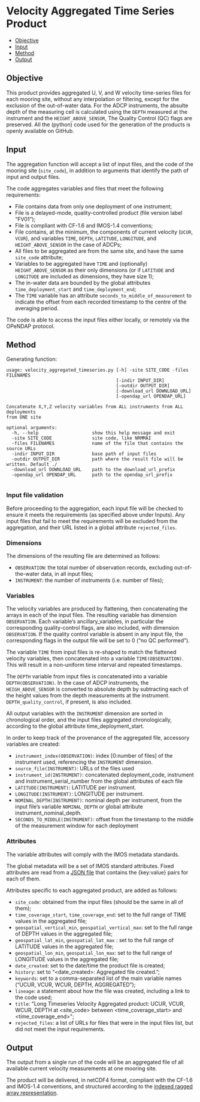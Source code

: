 # Velocity Aggregated Time Series Product

- [Objective](#objective)
- [Input](#input)
- [Method](#method)
- [Output](#output)




## Objective

This product provides aggregated U, V, and W velocity time-series files for each mooring site, without any interpolation or filtering, except for the exclusion of the out-of-water data. For the ADCP instruments, the absulte depth of the measuring cell is calculated using the `DEPTH` measured at the instrument and the `HEIGHT_ABOVE_SENSOR`, The Quality Control (QC) flags are preserved. All the (python) code used for the generation of the products is openly available on GitHub.


## Input

The aggregation function will accept a list of input files, and the code of the mooring site (`site_code`), in addition to arguments that identify the path of input and output files.

The code aggregates variables and files that meet the following requirements:

- File contains data from only one deployment of one instrument;
- File is a delayed-mode, quality-controlled product (file version label “FV01”);
- File is compliant with CF-1.6 and IMOS-1.4 conventions;
- File contains, at the minimum, the components of current velocity (`UCUR`, `VCUR`), and variables `TIME`, `DEPTH`, `LATITUDE`, `LONGITUDE`, and `HEIGHT_ABOVE_SENSOR` in the case of ADCPs;
- All files to be aggregated are from the same site, and have the same `site_code` attribute; 
- Variables to be aggregated have `TIME` and (optionally) `HEIGHT_ABOVE_SENSOR` as their only dimensions (or if `LATITUDE` and `LONGITUDE` are included as dimensions, they have size 1);
- The in-water data are bounded by the global attributes `time_deployment_start` and `time_deployment_end`;
- The `TIME` variable has an attribute `seconds_to_middle_of_measurement` to indicate the offset from each recorded timestamp to the centre of the averaging period.


The code is able to access the input files either locally, or remotely via the OPeNDAP protocol. 

## Method

Generating function: 

```
usage: velocity_aggregated_timeseries.py [-h] -site SITE_CODE -files FILENAMES
                                         [-indir INPUT_DIR]
                                         [-outdir OUTPUT_DIR]
                                         [-download_url DOWNLOAD_URL]
                                         [-opendap_url OPENDAP_URL]

Concatenate X,Y,Z velocity variables from ALL instruments from ALL deployments
from ONE site

optional arguments:
  -h, --help                    show this help message and exit
  -site SITE_CODE               site code, like NRMMAI
  -files FILENAMES              name of the file that contains the source URLs
  -indir INPUT_DIR              base path of input files
  -outdir OUTPUT_DIR            path where the result file will be written. Default ./
  -download_url DOWNLOAD_URL    path to the download_url_prefix
  -opendap_url OPENDAP_URL      path to the opendap_url_prefix


```



### Input file validation

Before proceeding to the aggregation, each input file will be checked to ensure it meets the requirements (as specified above under Inputs). Any input files that fail to meet the requirements will be excluded from the aggregation, and their URL listed in a global attribute `rejected_files`.

### Dimensions

The dimensions of the resulting file  are determined as follows:

- `OBSERVATION`:    the total number of observation records, excluding out-of-the-water data, in all input files;
- `INSTRUMENT`:     the number of instruments (i.e. number of files);

### Variables

The velocity variables are produced by flattening, then concatenating the arrays in each of the input files. The resulting variable has dimension `OBSERVATION`. Each variable’s ancillary_variables, in particular the corresponding quality-control flags, are also included, with dimension `OBSERVATION`. If the quality control variable is absent in any input file, the corresponding flags in the output file will  be set to 0 (“no QC performed”).

The variable `TIME` from input files is re-shaped to match the flattened velocity variables, then concatenated into a variable `TIME(OBSERVATION)`. This will result in a non-uniform time interval and repeated timestamps.

The `DEPTH` variable from input files is concatenated into a variable `DEPTH(OBSERVATION)`. In the case of ADCP instruments, the `HEIGH_ABOVE_SENSOR`  is converted to absolute depth by subtracting each of the height values from the depth measurements at the instrument. `DEPTH_quality_control`, if present, is also included. 

All output variables with the `INSTRUMENT` dimension are sorted in chronological order, and the input files aggregated chronologically, according to the global attribute time_deployment_start.

In order to keep track of the provenance of the aggregated file, accessory variables are created:

- `instrument_index(OBSERVATION)`: index [0:number of files] of the instrument used, referencing the `INSTRUMENT` dimension.
- `source_file(INSTRUMENT)`: URLs of the files used
- `instrument_id(INSTRUMENT)`: concatenated deployment_code, instrument and instrument_serial_number from the global attributes of each file
- `LATITUDE(INSTRUMENT)`: LATITUDE per instrument.
- `LONGITUDE(INSTRUMENT)`: LONGITUDE per instrument.
- `NOMINAL_DEPTH(INSTRUMENT)`: nominal depth per instrument, from the input file’s variable `NOMINAL_DEPTH` or global attribute instrument_nominal_depth.
- `SECONDS_TO_MIDDLE(INSTRUMENT)`:  offset from the timestamp to the middle of the measurement window for each deployment


### Attributes

The variable attributes will comply with the IMOS metadata standards.

The global metadata will be a set of IMOS standard attributes. Fixed attributes are read from a [JSON file](aodntools/timeseries_products/velocity_aggregated_timeseries_template.json) that contains the {key:value} pairs for each of them.

Attributes specific to each aggregated product, are added as follows:

- `site_code`: obtained from the input files (should be the same in all of them);
- `time_coverage_start`, `time_coverage_end`: set to the full range of TIME values in the aggregated file;
- `geospatial_vertical_min`, `geospatial_vertical_max`: set to the full range of DEPTH values in the aggregated file;
- `geospatial_lat_min`, `geospatial_lat_max` : set to the full range of LATITUDE values in the aggregated file;
- `geospatial_lon_min`, `geospatial_lon_max`: set to the full range of LONGITUDE values in the aggregated file;
- `date_created`: set to the date/time the product file is created;
- `history`: set to “<date_created>: Aggregated file created.”;
- `keywords`: set to a comma-separated list of the main variable names (“UCUR, VCUR, WCUR, DEPTH, AGGREGATED”);
- `lineage`: a statement about how the file was created, including a link to the code used; 
- `title`: "Long Timeseries Velocity Aggregated product: UCUR, VCUR, WCUR, DEPTH at <site_code>  between <time_coverage_start> and <time_coverage_end>"; 
- `rejected_files`: a list of URLs for files that were in the input files list, but did not meet the input requirements. 


## Output

The output from a single run of the code will be an aggregated file of all available current velocity measurements at one mooring site.

The product will be delivered, in netCDF4 format, compliant with the CF-1.6 and IMOS-1.4 conventions, and structured according to the [indexed ragged array representation](http://cfconventions.org/cf-conventions/v1.6.0/cf-conventions.html#_indexed_ragged_array_representation).


